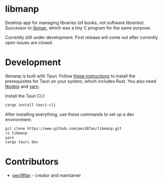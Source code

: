 # libmanp

Desktop app for managing libraries (of books, not software libraries). Successor to [libman](https://www.github.com/pes18fan/libman), which was a tiny C program for the same purpose.

Currently still under development. First release will come out after currently open issues are closed.

# Development

libmanp is built with Tauri. Follow [these instructions](https://tauri.app/v1/guides/getting-started/prerequisites/) to install the prerequisites for Tauri on your system, which includes Rust. You also need [Nodejs](https://nodejs.dev) and [yarn](https://yarnpkg.com).

Install the Tauri CLI:

```bash
cargo install tauri-cli
```

After installing everything, use these commands to set up a dev environment:

```bash
git clone https://www.github.com/pes18fan/libmanp.git
cd libmanp
yarn
cargo tauri dev
```

# Contributors

- [pes18fan](https://www.github.com/pes18fan) - creator and maintainer